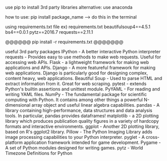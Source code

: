 use pip to install 3rd party libraries
alternative: use anaconda

how to use:
pip install package_name --> do this in the terminal

using requirements.txt file
ex) requirements.txt
beautifulsoup4==4.5.1
bs4==0.0.1
pytz==2016.7
requests==2.11.1

@@@@@@ pip install -r requirements.txt @@@@@@@

useful 3rd party packages
IPython - A better interactive Python interpreter
requests - Provides easy to use methods to make web requests. Useful for accessing web APIs.
Flask - a lightweight framework for making web applications and APIs.
Django - A more featureful framework for making web applications. Django is particularly good for designing complex, content heavy, web applications.
Beautiful Soup - Used to parse HTML and extract information from it. Great for web scraping.
pytest - extends Python's builtin assertions and unittest module.
PyYAML - For reading and writing YAML files.
NumPy - The fundamental package for scientific computing with Python. It contains among other things a powerful N-dimensional array object and useful linear algebra capabilities.
pandas - A library containing high-performance, data structures and data analysis tools. In particular, pandas provides dataframes!
matplotlib - a 2D plotting library which produces publication quality figures in a variety of hardcopy formats and interactive environments.
ggplot - Another 2D plotting library, based on R's ggplot2 library.
Pillow - The Python Imaging Library adds image processing capabilities to your Python interpreter.
pyglet - A cross-platform application framework intended for game development.
Pygame - A set of Python modules designed for writing games.
pytz - World Timezone Definitions for Python